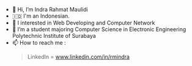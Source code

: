 - 👋 Hi, I’m Indra Rahmat Maulidi
- 🇮🇩 I'm an Indonesian.
- 👀 I interested in Web Developing and Computer Network
- 🌱 I’m a student majoring Computer Science in Electronic Engineering Polytechnic Institute of Surabaya
- 📫 How to reach me :
  > LinkedIn = www.linkedin.com/in/rmindra
